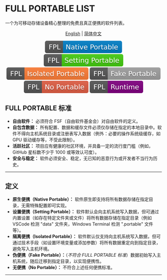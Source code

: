 # FULL PORTABLE LIST
一个为可移动存储设备精心整理的免费且真正便携的软件列表。

<div align="center">
  
  [English](README.md) | [简体中文](README.zh_CN.md)
  
</div>

<!-- Shields/Badges -->
<p align="center">
  <img src="Shields/FPL-Native_Portable-blue.svg" alt="原生便携"/>
  <img src="Shields/FPL-Setting_Portable-brightgreen.svg" alt="设置便携"/>
  <img src="Shields/FPL-Isolated_Portable-orange.svg" alt="隔离便携"/>
  <img src="Shields/FPL-Fake_Portable-lightgrey.svg" alt="伪便携"/>
  <img src="Shields/FPL-No_Portable-red.svg" alt="无便携"/>
  <img src="Shields/FPL-Runtime-purple.svg" alt="运行时"/>
</p>

## FULL PORTABLE 标准

- **自由软件：** 必须符合 FSF（自由软件基金会）对自由软件的定义。
- **自包含数据：** 所有配置、数据和缓存文件必须仅存储在指定的本地目录中。软件不得向主机系统目录或注册表写入数据（例外：必要的操作系统级缓存，如 GPU 驱动缓存等，不受此限制）。
- **活跃社区：** 项目应有健康的社区环境，并具备一定的流行度门槛（例如，GitHub 星标数不少于 1000 或等效认可度）。
- **安全与稳定：** 软件必须安全、稳定，无已知的恶意行为或开发者不当行为历史。

---

## 定义

- **原生便携（Native Portable）：** 软件原生即支持将所有数据存储在指定目录，无需特殊配置即可实现。
- **设置便携（Setting Portable）：** 软件默认会向主机系统写入数据，但可通过内置设置（如存在特定文件夹或文件）将所有数据存储在指定目录（例如 VSCode 检测 "data" 文件夹，Windows Terminal 检测 ".portable" 文件等）。
- **隔离便携（Isolated Portable）：** 软件默认仅支持向主机系统写入数据，但可通过技术手段（如设置环境变量或添加参数）将所有数据重定向到指定目录，避免写入主机环境。
- **伪便携（Fake Portable）：**（*不符合 FULL PORTABLE 标准*）数据初始写入主机系统，随后迁移到指定目录，以实现便携性。
- **无便携（No Portable）：** 不符合上述任何便携标准。

---
